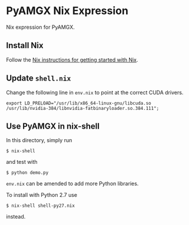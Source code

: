 # PyAMGX Nix Expression

Nix expression for PyAMGX. 

## Install Nix

Follow the [Nix instructions for getting started with
Nix](https://nixos.org/nix/manual/#chap-quick-start).

## Update `shell.nix`

Change the following line in `env.nix` to point at the correct CUDA
drivers.

```
export LD_PRELOAD="/usr/lib/x86_64-linux-gnu/libcuda.so /usr/lib/nvidia-384/libnvidia-fatbinaryloader.so.384.111";
```

## Use PyAMGX in nix-shell

In this directory, simply run

    $ nix-shell

and test with

    $ python demo.py

`env.nix` can be amended to add more Python libraries.

To install with Python 2.7 use

    $ nix-shell shell-py27.nix

instead.
